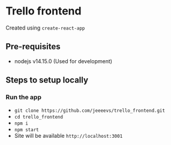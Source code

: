 # Trello frontend
Created using `create-react-app`

## Pre-requisites 

* nodejs v14.15.0 (Used for development)
  
  
## Steps to setup locally

### Run the app
* `git clone https://github.com/jeeeevs/trello_frontend.git`
* `cd trello_frontend`
* `npm i`
* `npm start`
* Site will be available `http://localhost:3001`
